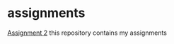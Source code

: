 # assignments
[Assignment 2](https://github.com/KonstantinKIS/assignments/blob/master/Assignment_week_2-checkpoint.ipynb)
this repository contains my assignments
